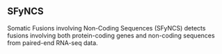 ## SFyNCS
Somatic Fusions involving Non-Coding Sequences (SFyNCS) detects fusions involving both protein-coding genes and non-coding sequences from paired-end RNA-seq data. 
